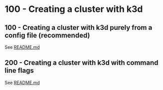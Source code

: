 # 100 - Creating a cluster with k3d

## 100 - Creating a cluster with k3d purely from a config file (recommended)

See [README.md](./100/README.md)

## 200 - Creating a cluster with k3d with command line flags

See [README.md](./200/README.md)
